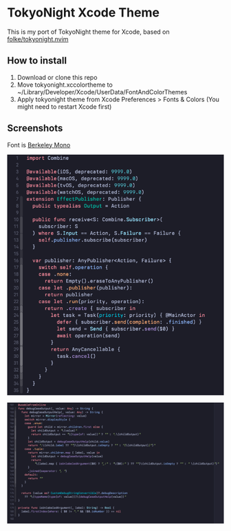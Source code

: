# TokyoNight Xcode Theme

This is my port of TokyoNight theme for Xcode, based on [folke/tokyonight.nvim](https://github.com/folke/tokyonight.nvim)

## How to install

1. Download or clone this repo
2. Move tokyonight.xccolortheme to ~/Library/Developer/Xcode/UserData/FontAndColorThemes
3. Apply tokyonight theme from Xcode Preferences > Fonts & Colors (You might need to restart Xcode first)

## Screenshots

Font is [Berkeley Mono](https://berkeleygraphics.com/typefaces/berkeley-mono/)

![](./tokyonight.png)

![](./tokyonight-2.png)
